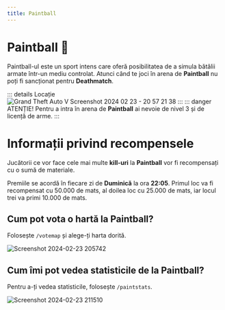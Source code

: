 ```yaml
---
title: Paintball
---
```


# Paintball 🔫

Paintball-ul este un sport intens care oferă posibilitatea de a simula bătălii armate într-un mediu controlat. 
Atunci când te joci în arena de **Paintball** nu poți fi sancționat pentru **Deathmatch**.

::: details Locație
![Grand Theft Auto V Screenshot 2024 02 23 - 20 57 21 38](https://github.com/Alexander-AIM/wiki/assets/157987605/e8e678ea-9130-4815-84ea-5c6cc52e4480)
:::
::: danger ATENȚIE!
Pentru a intra în arena de **Paintball** ai nevoie de nivel 3 și de licență de arme.
:::

# Informații privind recompensele
Jucătorii ce vor face cele mai multe **kill-uri** la **Paintball** vor fi recompensați cu o sumă de materiale.

Premiile se acordă în fiecare zi de **Duminică** la ora **22:05**. Primul loc va fi recompensat cu 50.000 de mats, al doilea loc cu 25.000 de mats, iar locul trei va primi 10.000 de mats.


## Cum pot vota o hartă la Paintball?

Folosește `/votemap` și alege-ți harta dorită.

![Screenshot 2024-02-23 205742](https://github.com/Alexander-AIM/wiki/assets/157987605/29e65883-a946-4b50-af43-6d7b945ba4ad)

## Cum îmi pot vedea statisticile de la Paintball?

Pentru a-ți vedea statisticile, folosește `/paintstats`.

![Screenshot 2024-02-23 211510](https://github.com/Alexander-AIM/wiki/assets/157987605/a5577ee5-a168-443e-a888-13f0095022d7)
